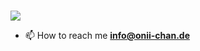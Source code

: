 
<h3 align="center"></h3>
<p align="left"> 
<img src='http://stahl.moe/get/@bademeister?theme=asoul'>
</p>

- 📫 How to reach me **info@onii-chan.de**



